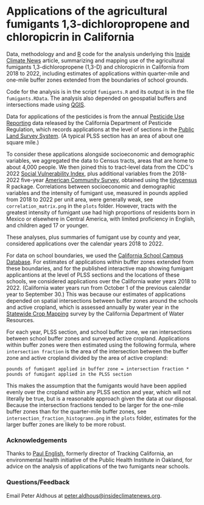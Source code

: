 # Applications of the agricultural fumigants 1,3-dichloropropene and chloropicrin in California

Data, methodology and and [R](https://www.r-project.org/) code for the analysis underlying this [Inside Climate News](t/k) article, summarizing and mapping use of the agricultural fumigants 1,3-dichloropropene (1,3-D) and chloropicrin in California from 2018 to 2022, including estimates of applications within quarter-mile and one-mile buffer zones extended from the boundaries of school grounds.

Code for the analysis is in the script `fumigants.R` and its output is in the file `fumigants.RData`. The analysis also depended on geospatial buffers and intersections made using [QGIS](https://www.qgis.org/).

Data for applications of the pesticides is from the annual [Pesticide Use Reporting](https://files.cdpr.ca.gov/pub/outgoing/pur_archives/) data released by the California Department of Pesticide Regulation, which records applications at the level of sections in the [Public Land Survey System](https://www.usgs.gov/faqs/do-us-topos-and-national-map-have-a-layer-shows-public-land-survey-system-plss). (A typical PLSS section has an area of about one square mile.)

To consider these applications alongside socioeconomic and demographic variables, we aggregated the data to Census tracts, areas that are home to about 4,000 people. We then joined this to tract-level data from the CDC's 2022 [Social Vulnerability Index](https://www.atsdr.cdc.gov/place-health/php/svi/svi-data-documentation-download.html), plus additional variables from the 2018-2022 five-year [American Community Survey](https://www.census.gov/programs-surveys/acs), obtained using the [tidycensus](https://walker-data.com/tidycensus/) R package. Correlations between socioeconomic and demographic variables and the intensity of fumigant use, measured in pounds applied from 2018 to 2022 per unit area, were generally weak, see `correlation_matrix.png` in the `plots` folder. However, tracts with the greatest intensity of fumigant use had high proportions of residents born in Mexico or elsewhere in Central America, with limited proficiency in English, and children aged 17 or younger.

These analyses, plus summaries of fumigant use by county and year, considered applications over the calendar years 2018 to 2022.

For data on school boundaries, we used the [California School Campus Database](https://www.mapcollaborator.org/mapcollab_cscd/). For estimates of applications within buffer zones extended from these boundaries, and for the published interactive map showing fumigant applicantions at the level of PLSS sections and the locations of these schools, we considered applications over the California water years 2018 to 2022. (California water years run from October 1 of the previous calendar year to September 30.) This was because our estimates of applications depended on spatial intersections between buffer zones around the schools and active cropland, which is assessed annually by water year in the [Statewide Crop Mapping](https://data.cnra.ca.gov/dataset/statewide-crop-mapping) survey by the California Department of Water Resources.

For each year, PLSS section, and school buffer zone, we ran intersections between school buffer zones and surveyed active cropland. Applications within buffer zones were then estimated using the following formula, where `intersection fraction` is the area of the intersection between the buffer zone and active cropland divided by the area of active cropland:

`pounds of fumigant applied in buffer zone = intersection fraction * pounds of fumigant applied in the PLSS section`

This makes the assumption that the fumigants would have been applied evenly over the cropland within any PLSS section and year, which will not literally be true, but is a reasonable approach given the data at our disposal. Because the intersection fractions tended to be larger for the one-mile buffer zones than for the quarter-mile buffer zones, see `intersection_fraction_histograms.png` in the `plots` folder, estimates for the larger buffer zones are likely to be more robust.

### Acknowledgements

Thanks to [Paul English]([https://www.linkedin.com/in/paul-english-681a51b/), formerly director of Tracking California, an environmental health initiative of the Public Health Institute in Oakland, for advice on the analysis of applications of the two fumigants near schools.

### Questions/Feedback

Email Peter Aldhous at [peter.aldhous\@insideclimatenews.org](mailto:peter.aldhous@insideclimatenews.org).

